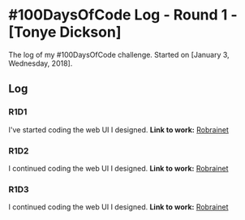 # #100DaysOfCode Log - Round 1 - [Tonye Dickson]

The log of my #100DaysOfCode challenge. Started on [January 3, Wednesday, 2018].

## Log

### R1D1 
I've started coding the web UI I designed.
**Link to work:** [Robrainet](https://github.com/psybuglite?tab=overview&from=2018-01-03)

### R1D2
I continued coding the web UI I designed.
**Link to work:** [Robrainet](https://github.com/psybuglite?tab=overview&from=2018-01-04)

### R1D3
I continued coding the web UI I designed.
**Link to work:** [Robrainet](https://github.com/psybuglite?tab=overview&from=2018-01-05)
